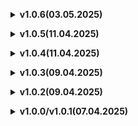 </details>

**<details><summary>v1.0.6(03.05.2025)</summary>**

* Переведена бета версия игры.
* Убран перевод Repo List.

</details>

</details>

**<details><summary>v1.0.5(11.04.2025)</summary>**

* Переведено ещё несколько модов.

</details>

</details>

**<details><summary>v1.0.4(11.04.2025)</summary>**

* Обновлен перевод уже существующих модов и добавлены новые.

</details>


</details>

**<details><summary>v1.0.3(09.04.2025)</summary>**

* Добавление поддержки русского языка TTS с помощью [espeakTTS](https://thunderstore.io/c/repo/p/Lavighju/espeakTTS/)

</details>

</details>

**<details><summary>v1.0.2(09.04.2025)</summary>**

* Исправление ошбики в консоли связанной с _GlowColor.


</details>

</details>

**<details><summary>v1.0.0/v1.0.1(07.04.2025)</summary>**

* Добавление русификатора на сайт.
* Изменение логотипа плагина.

</details>